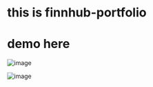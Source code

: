 # this is finnhub-portfolio

# demo here

![image](https://github.com/user-attachments/assets/d048c522-7037-4f22-9ea5-71c20d1a4be9)

![image](https://github.com/user-attachments/assets/ab83153e-5df6-4293-8505-41341eb574f9)
